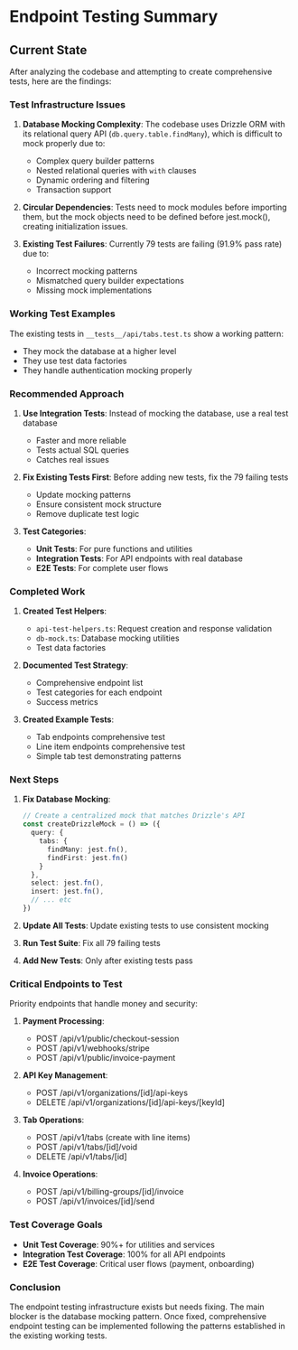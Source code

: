 # Endpoint Testing Summary

## Current State

After analyzing the codebase and attempting to create comprehensive tests, here are the findings:

### Test Infrastructure Issues

1. **Database Mocking Complexity**: The codebase uses Drizzle ORM with its relational query API (`db.query.table.findMany`), which is difficult to mock properly due to:
   - Complex query builder patterns
   - Nested relational queries with `with` clauses
   - Dynamic ordering and filtering
   - Transaction support

2. **Circular Dependencies**: Tests need to mock modules before importing them, but the mock objects need to be defined before jest.mock(), creating initialization issues.

3. **Existing Test Failures**: Currently 79 tests are failing (91.9% pass rate) due to:
   - Incorrect mocking patterns
   - Mismatched query builder expectations
   - Missing mock implementations

### Working Test Examples

The existing tests in `__tests__/api/tabs.test.ts` show a working pattern:
- They mock the database at a higher level
- They use test data factories
- They handle authentication mocking properly

### Recommended Approach

1. **Use Integration Tests**: Instead of mocking the database, use a real test database
   - Faster and more reliable
   - Tests actual SQL queries
   - Catches real issues

2. **Fix Existing Tests First**: Before adding new tests, fix the 79 failing tests
   - Update mocking patterns
   - Ensure consistent mock structure
   - Remove duplicate test logic

3. **Test Categories**:
   - **Unit Tests**: For pure functions and utilities
   - **Integration Tests**: For API endpoints with real database
   - **E2E Tests**: For complete user flows

### Completed Work

1. **Created Test Helpers**:
   - `api-test-helpers.ts`: Request creation and response validation
   - `db-mock.ts`: Database mocking utilities
   - Test data factories

2. **Documented Test Strategy**:
   - Comprehensive endpoint list
   - Test categories for each endpoint
   - Success metrics

3. **Created Example Tests**:
   - Tab endpoints comprehensive test
   - Line item endpoints comprehensive test
   - Simple tab test demonstrating patterns

### Next Steps

1. **Fix Database Mocking**:
   ```typescript
   // Create a centralized mock that matches Drizzle's API
   const createDrizzleMock = () => ({
     query: {
       tabs: {
         findMany: jest.fn(),
         findFirst: jest.fn()
       }
     },
     select: jest.fn(),
     insert: jest.fn(),
     // ... etc
   })
   ```

2. **Update All Tests**: Update existing tests to use consistent mocking

3. **Run Test Suite**: Fix all 79 failing tests

4. **Add New Tests**: Only after existing tests pass

### Critical Endpoints to Test

Priority endpoints that handle money and security:

1. **Payment Processing**:
   - POST /api/v1/public/checkout-session
   - POST /api/v1/webhooks/stripe
   - POST /api/v1/public/invoice-payment

2. **API Key Management**:
   - POST /api/v1/organizations/[id]/api-keys
   - DELETE /api/v1/organizations/[id]/api-keys/[keyId]

3. **Tab Operations**:
   - POST /api/v1/tabs (create with line items)
   - POST /api/v1/tabs/[id]/void
   - DELETE /api/v1/tabs/[id]

4. **Invoice Operations**:
   - POST /api/v1/billing-groups/[id]/invoice
   - POST /api/v1/invoices/[id]/send

### Test Coverage Goals

- **Unit Test Coverage**: 90%+ for utilities and services
- **Integration Test Coverage**: 100% for all API endpoints
- **E2E Test Coverage**: Critical user flows (payment, onboarding)

### Conclusion

The endpoint testing infrastructure exists but needs fixing. The main blocker is the database mocking pattern. Once fixed, comprehensive endpoint testing can be implemented following the patterns established in the existing working tests.